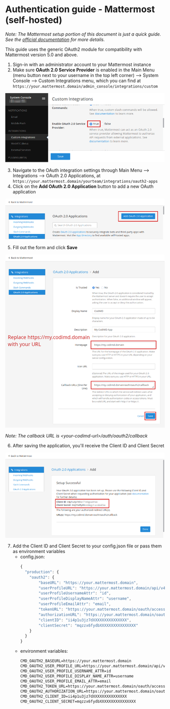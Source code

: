 Authentication guide - Mattermost (self-hosted)
===

*Note: The Mattermost setup portion of this document is just a quick guide. See the [official documentation](https://docs.mattermost.com/developer/oauth-2-0-applications.html) for more details.*

This guide uses the generic OAuth2 module for compatibility with Mattermost version 5.0 and above.

1. Sign-in with an administrator account to your Mattermost instance
2. Make sure **OAuth 2.0 Service Provider** is enabled in the Main Menu (menu button next to your username in the top left corner) --> System Console --> Custom Integrations menu, which you can find at `https://your.mattermost.domain/admin_console/integrations/custom`

![mattermost-enable-oauth2](../images/auth/mattermost-enable-oauth2.png)

3. Navigate to the OAuth integration settings through Main Menu --> Integrations --> OAuth 2.0 Applications, at `https://your.mattermost.domain/yourteam/integrations/oauth2-apps`
4. Click on the **Add OAuth 2.0 Application** button to add a new OAuth application

![mattermost-oauth-app-add](../images/auth/mattermost-oauth-app-add.png)

5. Fill out the form and click **Save**

![mattermost-oauth-app-form](../images/auth/mattermost-oauth-app-form.png)

*Note: The callback URL is \<your-codimd-url\>/auth/oauth2/callback*

6. After saving the application, you'll receive the Client ID and Client Secret

![mattermost-oauth-app-done](../images/auth/mattermost-oauth-app-done.png)

7. Add the Client ID and Client Secret to your config.json file or pass them as environment variables
    * config.json:
      ````javascript
      {
        "production": {
          "oauth2": {
              "baseURL": "https://your.mattermost.domain",
              "userProfileURL": "https://your.mattermost.domain/api/v4/users/me",
              "userProfileUsernameAttr": "id",
              "userProfileDisplayNameAttr": "username",
              "userProfileEmailAttr": "email",
              "tokenURL": "https://your.mattermost.domain/oauth/access_token",
              "authorizationURL": "https://your.mattermost.domain/oauth/authorize",
              "clientID": "ii4p1u3jz7dXXXXXXXXXXXXXXX",
              "clientSecret": "mqzzx6fydbXXXXXXXXXXXXXXXX"
          }
        }
      }
      ````
    * environment variables:
      ````
      CMD_OAUTH2_BASEURL=https://your.mattermost.domain
      CMD_OAUTH2_USER_PROFILE_URL=https://your.mattermost.domain/api/v4/users/me
      CMD_OAUTH2_USER_PROFILE_USERNAME_ATTR=id
      CMD_OAUTH2_USER_PROFILE_DISPLAY_NAME_ATTR=username
      CMD_OAUTH2_USER_PROFILE_EMAIL_ATTR=email
      CMD_OAUTH2_TOKEN_URL=https://your.mattermost.domain/oauth/access_token
      CMD_OAUTH2_AUTHORIZATION_URL=https://your.mattermost.domain/oauth/authorize
      CMD_OAUTH2_CLIENT_ID=ii4p1u3jz7dXXXXXXXXXXXXXXX
      CMD_OAUTH2_CLIENT_SECRET=mqzzx6fydbXXXXXXXXXXXXXXXX
      ````
